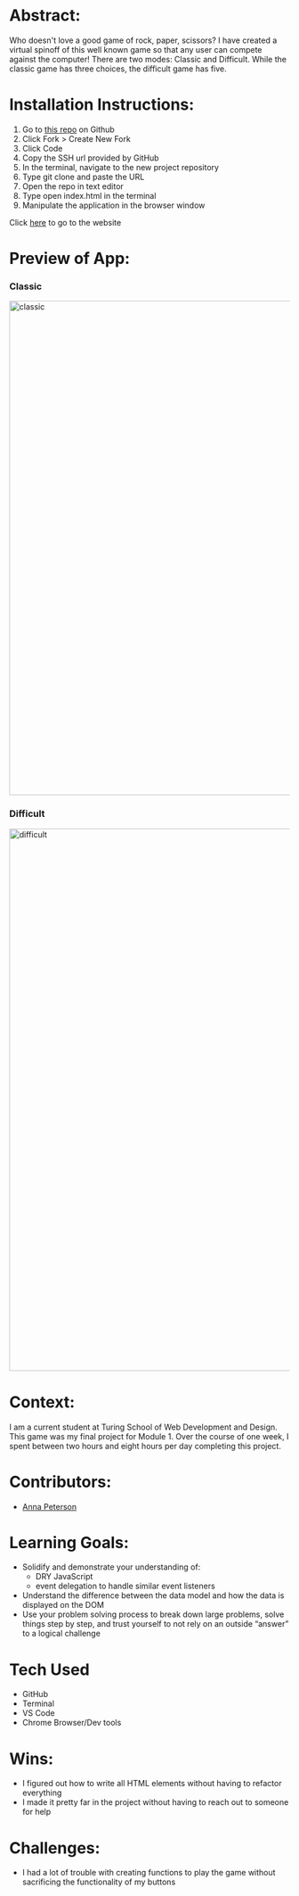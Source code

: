# Abstract:
Who doesn't love a good game of rock, paper, scissors? I have created a virtual spinoff of this well known game so that any user can compete against the computer! There are two modes: Classic and Difficult. While the classic game has three choices, the difficult game has five.

# Installation Instructions:
1. Go to [this repo](git@github.com:AnnaPete/rock-paper-scissors.git) on Github
2. Click Fork > Create New Fork
3. Click Code
4. Copy the SSH url provided by GitHub
5. In the terminal, navigate to the new project repository
6. Type git clone and paste the URL
7. Open the repo in text editor
8. Type open index.html in the terminal
9. Manipulate the application in the browser window

Click [here](https://annapete.github.io/rock-paper-scissors/) to go to the website

# Preview of App:

### Classic 
<img width="887" alt="classic" src="https://user-images.githubusercontent.com/107816053/192657741-bdaf9ecd-0b9b-42c4-b528-eeed360b4268.png">

### Difficult 
<img width="973" alt="difficult" src="https://user-images.githubusercontent.com/107816053/192657780-72351d1b-1ce2-41f9-8b0d-f4d1803a7bb6.png">


# Context:
I am a current student at Turing School of Web Development and Design. This game was my final project for Module 1. Over the course of one week, I spent between two hours and eight hours per day completing this project.

# Contributors:
- [Anna Peterson](https://github.com/annapete)

# Learning Goals:
- Solidify and demonstrate your understanding of:
    - DRY JavaScript
    - event delegation to handle similar event listeners
- Understand the difference between the data model and how the data is displayed on the DOM
- Use your problem solving process to break down large problems, solve things step by step, and trust yourself to not rely on an outside “answer” to a logical challenge

# Tech Used
- GitHub
- Terminal
- VS Code
- Chrome Browser/Dev tools

# Wins:
- I figured out how to write all HTML elements without having to refactor everything
- I made it pretty far in the project without having to reach out to someone for help

# Challenges:
- I had a lot of trouble with creating functions to play the game without sacrificing the functionality of my buttons
